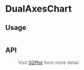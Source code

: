 # DualAxesChart

## Usage

```tsx | pure

```

## API

<API id="DualAxesChart"></API>

> Visit [G2Plot](https://g2plot.antv.antgroup.com/api/plot-api) form more detail

